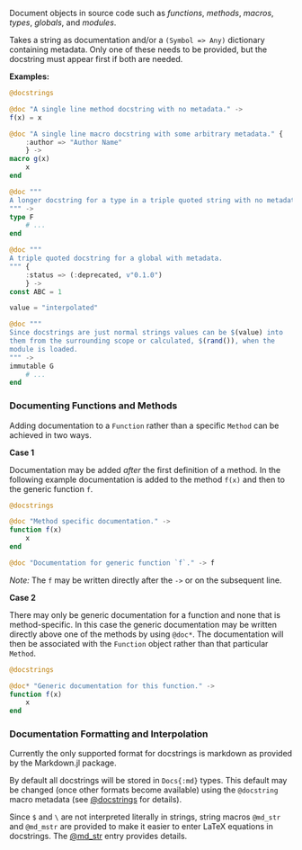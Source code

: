 Document objects in source code such as *functions*, *methods*, *macros*, *types*,
*globals*, and *modules*.

Takes a string as documentation and/or a `(Symbol => Any)` dictionary containing metadata.
Only one of these needs to be provided, but the docstring must appear first if both are
needed.

**Examples:**

```julia
@docstrings

@doc "A single line method docstring with no metadata." ->
f(x) = x

@doc "A single line macro docstring with some arbitrary metadata." {
    :author => "Author Name"
    } ->
macro g(x)
    x
end

@doc """
A longer docstring for a type in a triple quoted string with no metadata.
""" ->
type F
    # ...
end

@doc """
A triple quoted docstring for a global with metadata.
""" {
    :status => (:deprecated, v"0.1.0")
    } ->
const ABC = 1

value = "interpolated"

@doc """
Since docstrings are just normal strings values can be $(value) into
them from the surrounding scope or calculated, $(rand()), when the
module is loaded.
""" ->
immutable G
    # ...
end
```

### Documenting Functions and Methods

Adding documentation to a `Function` rather than a specific `Method` can
be achieved in two ways.

**Case 1**

Documentation may be added *after* the first definition of a method. In
the following example documentation is added to the method `f(x)`
and then to the generic function `f`.

```julia
@docstrings

@doc "Method specific documentation." ->
function f(x)
    x
end

@doc "Documentation for generic function `f`." -> f
```

*Note:* The `f` may be written directly after the `->` or on the subsequent line.

**Case 2**

There may only be generic documentation for a function and none that is
method-specific. In this case the generic documentation may be written
directly above one of the methods by using `@doc*`. The documentation
will then be associated with the `Function` object rather than that
particular `Method`.

```julia
@docstrings

@doc* "Generic documentation for this function." ->
function f(x)
    x
end
```

### Documentation Formatting and Interpolation

Currently the only supported format for docstrings is markdown as provided by the
Markdown.jl package.

By default all docstrings will be stored in `Docs{:md}` types. This default may be
changed (once other formats become available) using the `@docstring` macro metadata (see
[@docstrings](#@docstrings) for details).

Since `$` and `\` are not interpreted literally in strings, string macros `@md_str` and
`@md_mstr` are provided to make it easier to enter LaTeX equations in docstrings. The
[@md_str](#@md_str) entry provides details.
